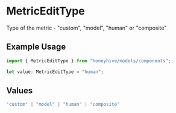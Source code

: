 # MetricEditType

Type of the metric - "custom", "model", "human" or "composite"

## Example Usage

```typescript
import { MetricEditType } from "honeyhive/models/components";

let value: MetricEditType = "human";
```

## Values

```typescript
"custom" | "model" | "human" | "composite"
```